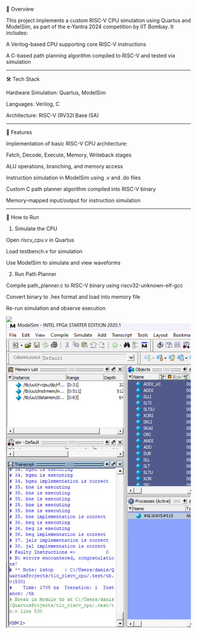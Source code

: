 🔧 Overview

This project implements a custom RISC-V CPU simulation using Quartus and ModelSim, as part of the e-Yantra 2024 competition by IIT Bombay. It includes:

A Verilog-based CPU supporting core RISC-V instructions

A C-based path planning algorithm compiled to RISC-V and tested via simulation



---

🛠️ Tech Stack

Hardware Simulation: Quartus, ModelSim

Languages: Verilog, C

Architecture: RISC-V (RV32I Base ISA)

---

🚀 Features

Implementation of basic RISC-V CPU architecture:

Fetch, Decode, Execute, Memory, Writeback stages

ALU operations, branching, and memory access


Instruction simulation in ModelSim using .v and .do files

Custom C path planner algorithm compiled into RISC-V binary

Memory-mapped input/output for instruction simulation

---

🧪 How to Run

1. Simulate the CPU

Open riscv_cpu.v in Quartus

Load testbench.v for simulation

Use ModelSim to simulate and view waveforms


2. Run Path Planner

Compile path_planner.c to RISC-V binary using riscv32-unknown-elf-gcc

Convert binary to .hex format and load into memory file

Re-run simulation and observe execution


![](img1.png)
![](img2.png)